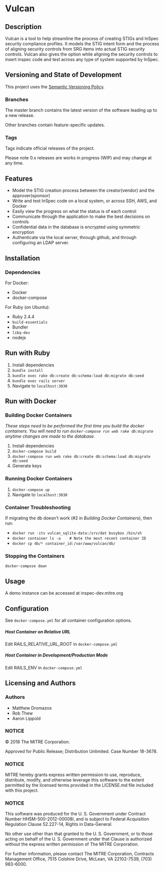 # Vulcan

## Description

Vulcan is a tool to help streamline the process of creating STIGs and InSpec security compliance profiles. It models the STIG intent form and
the process of aligning security controls from SRG items into actual STIG security controls.  Vulcan also gives the option while aligning the security controls to
insert inspec code and test across any type of system supported by InSpec.

## Versioning and State of Development
This project uses the [Semantic Versioning Policy](https://semver.org/).

### Branches
The master branch contains the latest version of the software leading up to a new release.

Other branches contain feature-specific updates.

### Tags
Tags indicate official releases of the project.

Please note 0.x releases are works in progress (WIP) and may change at any time.

## Features

* Model the STIG creation process between the creator(vendor) and the approver(sponsor)
* Write and test InSpec code on a local system, or across SSH, AWS, and Docker
* Easily view the progress on what the status is of each control
* Communicate through the application to make the best decisions on controls
* Confidential data in the database is encrypted using symmetric encryption
* Authenticate via the local server, through github, and through configuring an LDAP server.

## Installation

### Dependencies

For Docker:
  * Docker
  * docker-compose

For Ruby (on Ubuntu):
  * Ruby 2.4.4
  * `build-essentials`
  * Bundler
  * `libq-dev`
  * nodejs

## Run with Ruby

  1. Install dependencies
  1. `bundle install`
  1. `bundle exec rake db:create db:schema:load db:migrate db:seed`
  1. `bundle exec rails server`
  1. Navigate to `localhost:3030`

## Run with Docker

### Building Docker Containers

_These steps need to be performed the first time you build the docker containers.
You will need to run `docker-compose run web rake db:migrate` anytime changes are made
to the database._

  1. Install dependencies
  2. `docker-compose build`
  3. `docker-compose run web rake db:create db:schema:load db:migrate db:seed`
  4. Generate keys

### Running Docker Containers

  1. `docker-compose up`
  2. Navigate to `localhost:3030`

### Container Troubleshooting

If migrating the db doesn't work (#2 in _Building Docker Containers_), then run:
  * `docker run -itv vulcan_sqlite-data:/srv/dat busybox /bin/sh`
  * `docker container ls -a    # Note the most recent container ID`
  * `docker cp db/* container_id:/var/www/vulcan/db/`

### Stopping the Containers

`docker-compose down`

## Usage

A demo instance can be accessed at inspec-dev.mitre.org

## Configuration

See `docker-compose.yml` for all container configuration options.

##### Host Container on Relative URL

Edit RAILS\_RELATIVE\_URL\_ROOT in `docker-compose.yml`

##### Host Container in Development/Production Mode

Edit RAILS\_ENV in `docker-compose.yml`

## Licensing and Authors

### Authors
- Matthew Dromazos
- Rob Thew
- Aaron Lippold

### NOTICE

© 2018 The MITRE Corporation.

Approved for Public Release; Distribution Unlimited. Case Number 18-3678.

### NOTICE
MITRE hereby grants express written permission to use, reproduce, distribute, modify, and otherwise leverage this software to the extent permitted by the licensed terms provided in the LICENSE.md file included with this project.

### NOTICE

This software was produced for the U. S. Government under Contract Number HHSM-500-2012-00008I, and is subject to Federal Acquisition Regulation Clause 52.227-14, Rights in Data-General.

No other use other than that granted to the U. S. Government, or to those acting on behalf of the U. S. Government under that Clause is authorized without the express written permission of The MITRE Corporation.

For further information, please contact The MITRE Corporation, Contracts Management Office, 7515 Colshire Drive, McLean, VA  22102-7539, (703) 983-6000.

